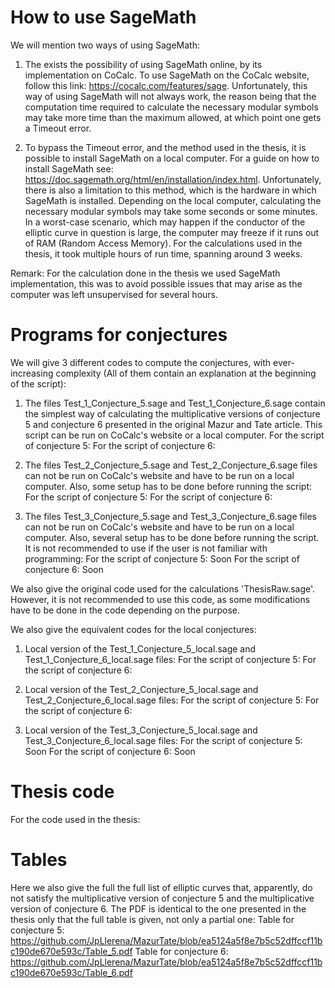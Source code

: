 # How to use SageMath
We will mention two ways of using SageMath:
1) The exists the possibility of using SageMath online, by its implementation on CoCalc. To use SageMath on the CoCalc website, follow this link: https://cocalc.com/features/sage.
Unfortunately, this way of using SageMath will not always work, the reason being that the computation time required to calculate the necessary modular symbols may take more time than the maximum allowed, at which point one gets a Timeout error.

2) To bypass the Timeout error, and the method used in the thesis, it is possible to install SageMath on a local computer. For a guide on how to install SageMath see: https://doc.sagemath.org/html/en/installation/index.html.
Unfortunately, there is also a limitation to this method, which is the hardware in which SageMath is installed. Depending on the local computer, calculating the necessary modular symbols may take some seconds or some minutes. In a worst-case scenario, which may happen if the conductor of the elliptic curve in question is large, the computer may freeze if it runs out of RAM (Random Access Memory). 
For the calculations used in the thesis, it took multiple hours of run time, spanning around 3 weeks. 

Remark: For the calculation done in the thesis we used SageMath implementation, this was to avoid possible issues that may arise as the computer was left unsupervised for several hours.

# Programs for conjectures
We will give 3 different codes to compute the conjectures, with ever-increasing complexity (All of them contain an explanation at the beginning of the script):

1) The files Test_1_Conjecture_5.sage and Test_1_Conjecture_6.sage contain the simplest way of calculating the multiplicative versions of conjecture 5 and conjecture 6 presented in the original Mazur and Tate article. This script can be run on CoCalc's website or a local computer.
For the script of conjecture 5: 
For the script of conjecture 6: 

2) The files Test_2_Conjecture_5.sage and Test_2_Conjecture_6.sage files can not be run on CoCalc's website and have to be run on a local computer. Also, some setup has to be done before running the script:
For the script of conjecture 5: 
For the script of conjecture 6: 

3) The files Test_3_Conjecture_5.sage and Test_3_Conjecture_6.sage files can not be run on CoCalc's website and have to be run on a local computer. Also, several setup has to be done before running the script. It is not recommended to use if the user is not familiar with programming:
For the script of conjecture 5: Soon
For the script of conjecture 6: Soon

We also give the original code used for the calculations 'ThesisRaw.sage'. However, it is not recommended to use this code, as some modifications have to be done in the code depending on the purpose.

We also give the equivalent codes for the local conjectures:
1) Local version of the Test_1_Conjecture_5_local.sage and Test_1_Conjecture_6_local.sage files:
For the script of conjecture 5: 
For the script of conjecture 6: 

2) Local version of the Test_2_Conjecture_5_local.sage and Test_2_Conjecture_6_local.sage files:
For the script of conjecture 5: 
For the script of conjecture 6: 

3) Local version of the Test_3_Conjecture_5_local.sage and Test_3_Conjecture_6_local.sage files:
For the script of conjecture 5: Soon
For the script of conjecture 6: Soon

# Thesis code

For the code used in the thesis: 

# Tables
Here we also give the full the full list of elliptic curves that, apparently, do not satisfy the multiplicative version of conjecture 5 and the multiplicative version of conjecture 6. The PDF is identical to the one presented in the thesis only that the full table is given, not only a partial one:
Table for conjecture 5: https://github.com/JpLlerena/MazurTate/blob/ea5124a5f8e7b5c52dffccf11bc190de670e593c/Table_5.pdf
Table for conjecture 6: https://github.com/JpLlerena/MazurTate/blob/ea5124a5f8e7b5c52dffccf11bc190de670e593c/Table_6.pdf
